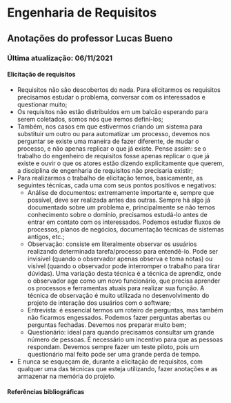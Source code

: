 # Engenharia de Requisitos

## Anotações do professor Lucas Bueno

### Última atualização: 06/11/2021

#### Elicitação de requisitos
* Requisitos não são descobertos do nada. Para elicitarmos os requisitos precisamos estudar o problema, conversar com os interessados e questionar muito;
* Os requisitos não estão distribuídos em um balcão esperando para serem coletados, somos nós que iremos defini-los;
* Também, nos casos em que estivermos criando um sistema para substituir um outro ou para automatizar um processo, devemos nos perguntar se existe uma maneira de fazer diferente, de mudar o processo, e não apenas replicar o que já existe. Pense assim: se o trabalho do engenheiro de requisitos fosse apenas replicar o que já existe e ouvir o que os atores estão dizendo explicitamente que querem, a disciplina de engenharia de requisitos não precisaria existir;
* Para realizarmos o trabalho de elicitação temos, basicamente, as seguintes técnicas, cada uma com seus pontos positivos e negativos:
    * Análise de documentos: extremamente importante e, sempre que possível, deve ser realizada antes das outras. Sempre há algo já documentado sobre um problema e, principalmente se não temos conhecimento sobre o domínio, precisamos estudá-lo antes de entrar em contato com os interessados. Podemos estudar fluxos de processos, planos de negócios, documentação técnicas de sistemas antigos, etc.;
    * Observação: consiste em literalmente observar os usuários realizando determinada tarefa/processo para entendê-lo. Pode ser invisível (quando o observador apenas observa e toma notas) ou visível (quando o observador pode interromper o trabalho para tirar dúvidas). Uma variação desta técnica é a técnica de aprendiz, onde o observador age como um novo funcionário, que precisa aprender os processos e ferramentas atuais para realizar sua função. A técnica de observação é muito utilizada no desenvolvimento do projeto de interação dos usuários com o software;
    * Entrevista: é essencial termos um roteiro de perguntas, mas também não ficarmos engessados. Podemos fazer perguntas abertas ou perguntas fechadas. Devemos nos preparar muito bem;
    * Questionário: ideal para quando precisamos consultar um grande número de pessoas. É necessário um incentivo para que as pessoas respondam. Devemos sempre fazer um teste piloto, pois um questionário mal feito pode ser uma grande perda de tempo.
* E nunca se esqueçam de, durante a elicitação de requisitos, com qualquer uma das técnicas que esteja utilizando, fazer anotações e as armazenar na memória do projeto.

#### Referências bibliográficas
